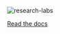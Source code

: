 ![research-labs](https://github.com/dirkroorda/recommender-systems/master/docs/files/recommender-systems.png)

[Read the docs](http://recommender-systems.readthedocs.org/en/latest/)

